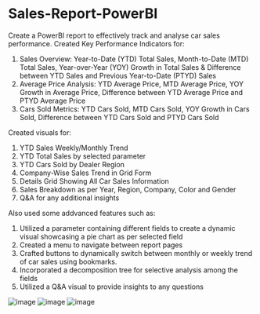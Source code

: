 # Sales-Report-PowerBI

Create a PowerBI report to effectively track and analyse car sales performance.
Created Key Performance Indicators for:  
1. Sales Overview: Year-to-Date (YTD) Total Sales, Month-to-Date (MTD) Total Sales, Year-over-Year (YOY) Growth in Total Sales & Difference between YTD Sales and Previous Year-to-Date (PTYD) Sales
2. Average Price Analysis: YTD Average Price, MTD Average Price, YOY Growth in Average Price, Difference between YTD Average Price and PTYD Average Price
3. Cars Sold Metrics: YTD Cars Sold, MTD Cars Sold, YOY Growth in Cars Sold, Difference between YTD Cars Sold and PTYD Cars Sold

Created visuals for:
1. YTD Sales Weekly/Monthly Trend
2. YTD Total Sales by selected parameter
3. YTD Cars Sold by Dealer Region
4. Company-Wise Sales Trend in Grid Form
5. Details Grid Showing All Car Sales Information
6. Sales Breakdown as per Year, Region, Company, Color and Gender
7. Q&A for any additional insights

Also used some addvanced features such as:
1. Utilized a parameter containing different fields to create a dynamic visual showcasing a pie chart as per selected field
2. Created a menu to navigate between report pages
3. Crafted buttons to dynamically switch between monthly or weekly trend of car sales using bookmarks.
4. Incorporated a decomposition tree for selective analysis among the fields
5. Utilized a Q&A visual to provide insights to any questions


![image](https://github.com/PranavP4tel/Sales-Report-PowerBI/assets/89249812/3c382c97-9fa6-4528-878f-46e92e56cc2a)
![image](https://github.com/PranavP4tel/Sales-Report-PowerBI/assets/89249812/eb909630-34d7-4a71-baaf-49ce7e07c20e)
![image](https://github.com/PranavP4tel/Sales-Report-PowerBI/assets/89249812/795ab7ac-b0b1-4eb3-9d55-dadce8e8b23a)




    
